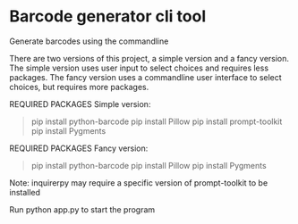 # Barcode generator cli tool

Generate barcodes using the commandline


There are two versions of this project, a simple version and a fancy version.
The simple version uses user input to select choices and requires less packages.
The fancy version uses a commandline user interface to select choices, but requires more packages.

REQUIRED PACKAGES Simple version:

>pip install python-barcode
pip install Pillow
pip install prompt-toolkit
pip install Pygments

  

REQUIRED PACKAGES Fancy version:

>pip install python-barcode
pip install Pillow
pip install Pygments

Note: inquirerpy may require a specific version of prompt-toolkit to be installed

 
Run python app.py to start the program
